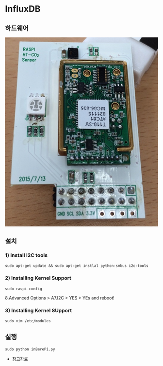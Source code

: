# InfluxDB

## 하드웨어
![CO2_ module](../../files/CO2/CO2_module.JPG)

## 설치

### 1) install I2C tools

```
sudo apt-get update && sudo apt-get instlal python-smbus i2c-tools
```

### 2) Installing Kernel Support

```
sudo raspi-config
```
8.Advanced Options > A7.I2C > YES > YEs
and reboot!

### 3) Installing Kernel SUpport

```
sudo vim /etc/modules
```

## 실행

```
sudo python inBerePi.py
```

* [참고자료]()
